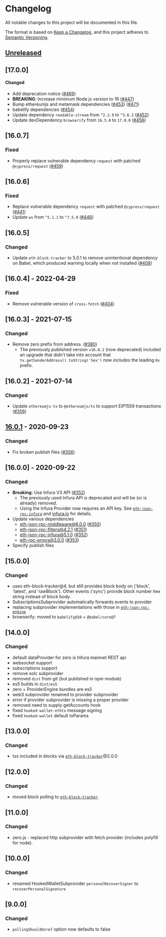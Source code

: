 # Changelog

All notable changes to this project will be documented in this file.

The format is based on [Keep a Changelog](https://keepachangelog.com/en/1.0.0/), and this project adheres to [Semantic Versioning](https://semver.org/spec/v2.0.0.html).

## [Unreleased]

## [17.0.0]

#### Changed

- Add deprecation notice ([#469](https://github.com/MetaMask/web3-provider-engine/pull/469))
- **BREAKING**: Increase minimum Node.js version to 16 ([#447](https://github.com/MetaMask/web3-provider-engine/pull/447))
- Bump ethereumjs and metamask dependencies ([#453](https://github.com/MetaMask/web3-provider-engine/pull/453)) ([#471](https://github.com/MetaMask/web3-provider-engine/pull/471))
- babelify dependencies ([#454](https://github.com/MetaMask/web3-provider-engine/pull/454))
- Update dependency `readable-stream` from `^2.2.9` to `^3.6.2` ([#452](https://github.com/MetaMask/web3-provider-engine/pull/452))
- Update devDependency `browserify` from `16.5.0` to `17.0.0` ([#456](https://github.com/MetaMask/web3-provider-engine/pull/456))

## [16.0.7]

### Fixed

- Properly replace vulnerable dependency `request` with patched `@cypress/request` ([#459](https://github.com/MetaMask/web3-provider-engine/pull/459))

## [16.0.6]

### Fixed

- Replace vulnerable dependency `request` with patched `@cypress/request` ([#441](https://github.com/MetaMask/web3-provider-engine/pull/441))
- Update `ws` from `^5.1.1` to `^7.5.9` ([#446](https://github.com/MetaMask/web3-provider-engine/pull/446))

## [16.0.5]

### Changed

- Update `eth-block-tracker` to 5.0.1 to remove unintentional dependency on Babel, which produced warning locally when not installed ([#409](https://github.com/MetaMask/web3-provider-engine/pull/409))

## [16.0.4] - 2022-04-29

### Fixed

- Remove vulnerable version of `cross-fetch` ([#404](https://github.com/MetaMask/web3-provider-engine/pull/404))

## [16.0.3] - 2021-07-15

### Changed

- Remove zero prefix from address. ([#380](https://github.com/MetaMask/web3-provider-engine/pull/380))
  - The previously published version `v16.0.2` (now deprecated) included an upgrade that didn't take into account that `tx.getSenderAddress().toString('hex')` now _includes_ the leading `0x` prefix.

## [16.0.2] - 2021-07-14

### Changed

- Update `ethereumjs-tx` to `@ethereumjs/tx` to support EIP1559 transactions ([#356](https://github.com/MetaMask/web3-provider-engine/pull/377))

## [16.0.1] - 2020-09-23

### Changed

- Fix broken publish files ([#356](https://github.com/MetaMask/web3-provider-engine/pull/356))

## [16.0.0] - 2020-09-22

### Changed

- **Breaking:** Use Infura V3 API ([#352](https://github.com/MetaMask/web3-provider-engine/pull/352))
  - The previously used Infura API is deprecated and will be (or is already) removed.
  - Using the Infura Provider now requires an API key.
  See [`eth-json-rpc-infura`](https://npmjs.com/package/eth-json-rpc-infura) and [infura.io](https://infura.io) for details.
- Update various dependencies
  - eth-json-rpc-middleware@6.0.0 ([#350](https://github.com/MetaMask/web3-provider-engine/pull/350))
  - eth-json-rpc-filters@4.2.1 ([#351](https://github.com/MetaMask/web3-provider-engine/pull/351))
  - eth-json-rpc-infura@5.1.0 ([#352](https://github.com/MetaMask/web3-provider-engine/pull/352))
  - eth-rpc-errors@3.0.0 ([#353](https://github.com/MetaMask/web3-provider-engine/pull/353))
- Specify publish files

## [15.0.0]

### Changed

- uses eth-block-tracker@4, but still provides block body on ('block', 'latest', and 'rawBlock'). Other events ('sync') provide block number hex string instead of block body.
- SubscriptionsSubprovider automatically forwards events to provider
- replacing subprovider implementations with those in [`eth-json-rpc-engine`](https://github.com/MetaMask/eth-json-rpc-middleware)
- browserify: moved to `babelify@10` + `@babel/core@7`

## [14.0.0]

### Changed

- default dataProvider for zero is Infura mainnet REST api
- websocket support
- subscriptions support
- remove solc subprovider
- removed `dist` from git (but published in npm module)
- es5 builds in `dist/es5`
- zero + ProviderEngine bundles are es5
- web3 subprovider renamed to provider subprovider
- error if provider subprovider is missing a proper provider
- removed need to supply getAccounts hook
- fixed `hooked-wallet-ethtx` message signing
- fixed `hooked-wallet` default txParams

## [13.0.0]

### Changed

- txs included in blocks via [`eth-block-tracker`](https://github.com/kumavis/eth-block-tracker)@2.0.0

## [12.0.0]

### Changed

- moved block polling to [`eth-block-tracker`](https://github.com/kumavis/eth-block-tracker).

## [11.0.0]

### Changed

- zero.js - replaced http subprovider with fetch provider (includes polyfill for node).

## [10.0.0]

### Changed

- renamed HookedWalletSubprovider `personalRecoverSigner` to `recoverPersonalSignature`

## [9.0.0]

### Changed

- `pollingShouldUnref` option now defaults to false

[Unreleased]:https://github.com/MetaMask/web3-provider-engine/compare/v16.0.1...HEAD
[16.0.1]:https://github.com/MetaMask/web3-provider-engine/compare/v16.0.0...v16.0.1
